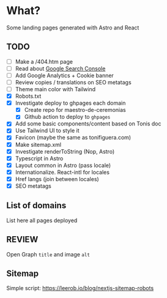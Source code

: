 # What?

Some landing pages generated with Astro and React

## TODO

- [ ] Make a /404.htm page
- [ ] Read about [Google Search Console](https://support.google.com/webmasters/answer/9128669?utm_source=wnc_20079900&utm_medium=panel&utm_campaign=wnc_20079900&utm_content=msg_20079900&hl=en-GB#zippy=%2Cbeginning-user-willing-to-learn%2Cweb-developer)
- [ ] Add Google Analytics + Cookie banner
- [ ] Review copies / translations on SEO metatags
- [ ] Theme main color with Tailwind
- [x] Robots.txt
- [x] Investigate deploy to ghpages each domain
  - [x] Create repo for maestro-de-ceremonias
  - [x] Github action to deploy to `ghpages`
- [x] Add some basic components/content based on Tonis doc
- [x] Use Tailwind UI to style it
- [x] Favicon (maybe the same as tonifiguera.com)
- [x] Make sitemap.xml
- [x] Investigate renderToString (Nop, Astro)
- [x] Typescript in Astro
- [x] Layout common in Astro (pass locale)
- [x] Internationalize. React-intl for locales
- [x] Href langs (join between locales)
- [x] SEO metatags

## List of domains

List here all pages deployed

## REVIEW

Open Graph `title` and image `alt`

## Sitemap

Simple script: https://leerob.io/blog/nextjs-sitemap-robots
